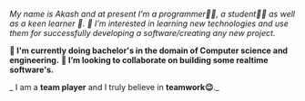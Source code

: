 *My name is Akash and at present I’m a programmer👨‍💻, a student👨‍🎓 as well as a keen learner 📕.*
_👀 I’m interested in learning new technologies and use them for successfully developing a software/creating any new project._

**🌱 I'm currently doing bachelor's in the domain of Computer science and engineering.**
__💞️ I’m looking to collaborate on building some realtime software's.__

_ I am a **team player** and I truly believe in **teamwork😉**._
